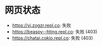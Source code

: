 # 网页状态
- https://vi.zogzr.repl.co: 失败
- https://beaspy--hting.repl.co: 失败 (403)
- https://chatai.cokio.repl.co: 失败 (403)
